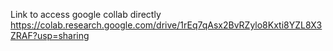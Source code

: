 Link to access google collab directly
https://colab.research.google.com/drive/1rEq7qAsx2BvRZylo8Kxti8YZL8X3ZRAF?usp=sharing
